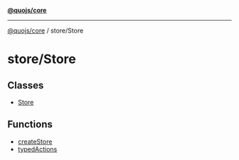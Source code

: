 [**@quojs/core**](../../README.md)

***

[@quojs/core](../../README.md) / store/Store

# store/Store

## Classes

- [Store](classes/Store.md)

## Functions

- [createStore](functions/createStore.md)
- [typedActions](functions/typedActions.md)
